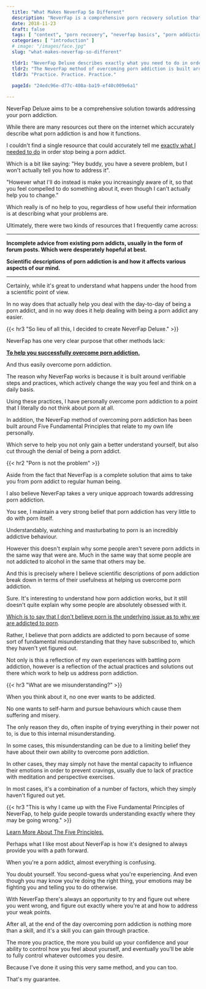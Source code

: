 ```yaml
---
  title: "What Makes NeverFap So Different"
  description: "NeverFap is a comprehensive porn recovery solution that is designed to make overcoming your porn addiction as simple as possible."
  date: 2018-11-23
  draft: false
  tags: [ "context", "porn recovery", "neverfap basics", "porn addiction", "addiction", "awareness", "nofap", "neverfap", "neverfap deluxe", "NoFap Alternative" ]
  categories: [ "introduction" ]
  # image: "/images/face.jpg"
  slug: "what-makes-neverfap-so-different"

  tldr1: "NeverFap Deluxe describes exactly what you need to do in order to overcome porn addiction."
  tldr2: "The NeverFap method of overcoming porn addiction is built around verifiable practices that teach you healthy coping mechanisms."
  tldr3: "Practice. Practice. Practice."
  
  pageId: "24edc96e-d77c-480a-ba19-ef40c009e6a1"

---
```


<!-- Very Happy With Edit -->

NeverFap Deluxe aims to be a comprehensive solution towards addressing your porn addiction. 

While there are many resources out there on the internet which accurately describe what porn addiction is and how it functions. 

I couldn't find a single resource that could accurately tell me <u>exactly what I needed to do</u> in order stop being a porn addict.

Which is a bit like saying: "Hey buddy, you have a severe problem, but I won't actually tell you how to address it".

"However what I'll do instead is make you increasingly aware of it, so that you feel compelled to do something about it, even though I can't actually help you to change."

Which really is of no help to you, regardless of how useful their information is at describing what your problems are.

Ultimately, there were two kinds of resources that I frequently came across:

<hr class="hrul"/>

**Incomplete advice from existing porn addicts, usually in the form of forum posts. Which were desperately hopeful at best.**

**Scientific descriptions of porn addiction is and how it affects various aspects of our mind.**

<hr class="hrul__bottom"/>

Certainly, while it's great to understand what happens under the hood from a scientific point of view.

In no way does that actually help you deal with the day-to-day of being a porn addict, and in no way does it help dealing with being a porn addict any easier.


{{< hr3 "So lieu of all this, I decided to create NeverFap Deluxe." >}}


NeverFap has one very clear purpose that other methods lack: 

<u><b>To help you successfully overcome porn addiction.</b></u>

And thus easily overcome porn addiction.

The reason why NeverFap works is because it is built around verifiable steps and practices, which actively change the way you feel and think on a daily basis.

Using these practices, I have personally overcome porn addiction to a point that I literally do not think about porn at all. 

In addition, the NeverFap method of overcoming porn addiction has been built around Five Fundamental Principles that relate to my own life personally.

Which serve to help you not only gain a better understand yourself, but also cut through the denial of being a porn addict.


{{< hr2 "Porn is not the problem" >}} 


Aside from the fact that NeverFap is a complete solution that aims to take you from porn addict to regular human being.

I also believe NeverFap takes a very unique approach towards addressing porn addiction.

You see, I maintain a very strong belief that porn addiction has very little to do with porn itself. 

Understandably, watching and masturbating to porn is an incredibly addictive behaviour. 

However this doesn't explain why some people aren't severe porn addicts in the same way that were are. Much in the same way that some people are not addicted to alcohol in the same that others may be. 

And this is precisely where I believe scientific descriptions of porn addiction break down in terms of their usefulness at helping us overcome porn addiction.

Sure. It's interesting to understand how porn addiction works, but it still doesn't quite explain why some people are absolutely obsessed with it.

<u>Which is to say that I don't believe porn is the underlying issue as to why we are addicted to porn</u>.

Rather, I believe that porn addicts are addicted to porn because of some sort of fundamental misunderstanding that they have subscribed to, which they haven't yet figured out.

Not only is this a reflection of my own experiences with battling porn addiction, however is a reflection of the actual practices and solutions out there which work to help us address porn addiction.


{{< hr3 "What are we misunderstanding?" >}}


When you think about it, no one ever wants to be addicted. 

No one wants to self-harm and pursue behaviours which cause them suffering and misery. 

The only reason they do, often inspite of trying everything in their power not to, is due to this internal misunderstanding.

In some cases, this misunderstanding can be due to a limiting belief they have about their own ability to overcome porn addiction. 

In other cases, they may simply not have the mental capacity to influence their emotions in order to prevent cravings, usually due to lack of practice with meditation and perspective exercises.

In most cases, it's a combination of a number of factors, which they simply haven't figured out yet. 

{{< hr3 "This is why I came up with the Five Fundamental Principles of NeverFap, to help guide people towards understanding exactly where they may be going wrong." >}}

<div class="button__wrapper">
  <a
    class="button button__secondary"
    href="/articles/the-five-fundamental-principles-of-neverfap"
    >Learn More About The Five Principles.</a
  >
</div>

Perhaps what I like most about NeverFap is how it's designed to always provide you with a path forward.

When you're a porn addict, almost everything is confusing. 

You doubt yourself. You second-guess what you're experiencing. And even though you may know you're doing the right thing, your emotions may be fighting you and telling you to do otherwise.  

With NeverFap there's always an opportunity to try and figure out where you went wrong, and figure out exactly where you're at and how to address your weak points. 

After all, at the end of the day overcoming porn addiction is nothing more than a skill, and it's a skill you can gain through practice. 

The more you practice, the more you build up your confidence and your ability to control how you feel about yourself, and eventually you'll be able to fully control whatever outcomes you desire. 

Because I've done it using this very same method, and you can too. 

That's my guarantee. 



